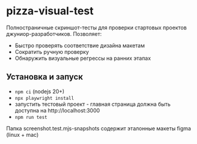 # pizza-visual-test

Полностраничные скриншот-тесты для проверки стартовых проектов джуниор-разработчиков. Позволяет:

- Быстро проверять соответствие дизайна макетам
- Сократить ручную проверку
- Обнаружить визуальные регрессы на ранних этапах

## Установка и запуск
- `npm ci` (nodejs 20+)
- `npx playwright install`
- запустить тестовый проект - главная страница должна быть доступна на http://localhost:3000
- `npm run test`

Папка screenshot.test.mjs-snapshots содержит эталонные макеты figma (linux + mac)